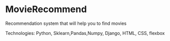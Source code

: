 # MovieRecommend
Recommendation system that will help you to find movies

Technologies: Python, Sklearn,Pandas,Numpy, Django, HTML, CSS, flexbox
